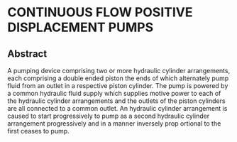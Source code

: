 # CONTINUOUS FLOW POSITIVE DISPLACEMENT PUMPS

## Abstract
A pumping device comprising two or more hydraulic cylinder arrangements, each comprising a double ended piston the ends of which alternately pump fluid from an outlet in a respective piston cylinder. The pump is powered by a common hydraulic fluid supply which supplies motive power to each of the hydraulic cylinder arrangements and the outlets of the piston cylinders are all connected to a common outlet. An hydraulic cylinder arrangement is caused to start progressively to pump as a second hydraulic cylinder arrangement progressively and in a manner inversely prop ortional to the first ceases to pump.